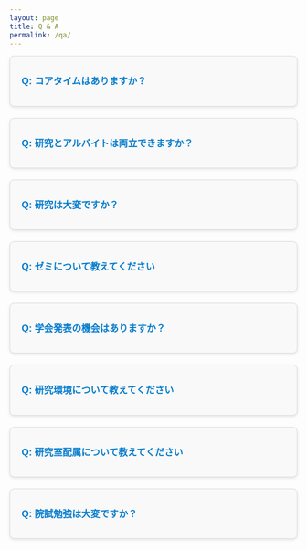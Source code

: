 ```yaml
---
layout: page
title: Q & A
permalink: /qa/
---
```


<style>
  body {
    font-family: Arial, sans-serif;
    line-height: 1.6;
  }
  
  .qa-item {
    background-color: #f9f9f9;
    border: 1px solid #ddd;
    border-radius: 8px;
    padding: 20px;
    margin-bottom: 20px;
    box-shadow: 0 2px 5px rgba(0, 0, 0, 0.1);
  }

  .qa-question {
    color: #007acc;
    font-weight: bold;
    cursor: pointer;
    margin: 0;
    padding: 10px 0;
  }

  .qa-answer {
    display: none;
    color: #333;
    background-color: #f5f5f5;
    padding: 15px;
    border-radius: 5px;
  }

  .qa-question:hover + .qa-answer {
    display: block;
  }
</style>

<div class="qa-item">
  <h3 class="qa-question">Q: コアタイムはありますか？</h3>
  <div class="qa-answer">
    <p>基本的にコアタイムはありません．プライベートと研究のスケジュールは各々が自主的に管理します．</p>
  </div>
</div>

<div class="qa-item">
  <h3 class="qa-question">Q: 研究とアルバイトは両立できますか？</h3>
  <div class="qa-answer">
    <p>コアタイムがないため，他の研究室と比較してもアルバイトは可能な環境です．</p>
  </div>
</div>

<div class="qa-item">
  <h3 class="qa-question">Q: 研究は大変ですか？</h3>
  <div class="qa-answer">
    <p>研究が行き詰まった場合でも，先生方が手厚くサポートしてくださります．卒論，修論発表や学会発表がある場合は，論文やスライドを完成させなければいけないため，少し大変かもしれません．</p>
  </div>
</div>

<div class="qa-item">
  <h3 class="qa-question">Q: ゼミについて教えてください</h3>
  <div class="qa-answer">
    <p>基本的に1コマ分の時間で週に2回行われます．</p>
    <p>内容としては以下のようになります．</p>
    <p><strong>前期</strong></p>
    <ul>
      <li>教授による「ファジィクラスタリング」の概説</li>
      <li>B4による英語文献の輪講</li>
      <li>研究の中間報告</li>
    </ul>
    <p><strong>後期</strong></p>
    <ul>
      <li>研究の中間報告</li>
      <li>卒論・修論の発表練習</li>
    </ul>
    <p><strong>不定期</strong></p>
    <ul>
      <li>学会の発表練習</li>
    </ul>
  </div>
</div>

<div class="qa-item">
  <h3 class="qa-question">Q: 学会発表の機会はありますか？</h3>
  <div class="qa-answer">
    <p>あります．基本的にHI研究室の学生は，修士課程を修了するまでに国内学会と国際学会を1回ずつ発表する機会があります．以下は学会での発表スケジュールの一例です．</p>
    <p><strong>B4: 秋～冬</strong></p>
    <ul>
      <li>国内学会</li>
    </ul>
    <p><strong>M1: 春～夏</strong></p>
    <ul>
      <li>国際学会</li>
    </ul>
    <p><strong>M1: 夏～秋</strong></p>
    <ul>
      <li>国際学会</li>
    </ul>
    <p><strong>M2: 夏～秋</strong></p>
    <ul>
      <li>国内・国際学会</li>
    </ul>
  </div>
</div>

<div class="qa-item">
  <h3 class="qa-question">Q: 研究環境について教えてください</h3>
  <div class="qa-answer">
    <p>配属された際には，1人1台のデスクトップパソコンと2台のモニターが貸し与えられます．</p>
  </div>
</div>

<div class="qa-item">
  <h3 class="qa-question">Q: 研究室配属について教えてください</h3>
  <div class="qa-answer">
    <p>情報工学科では学生が各研究室の希望順位を提出し，成績順で研究室に配属されます．そのため，年によって研究室の人気順は異なります．</p>
    <p>具体的なGPAの数値をお教えすることはできませんが，HI研究室に関しては毎年人気の研究室なので，成績が高くないと入れないかもしれません．</p>
    <p>自分の第一希望の研究室に入れるように，1年生の頃からしっかり勉強しておきましょう．</p>
  </div>
</div>

<div class="qa-item">
  <h3 class="qa-question">Q: 院試勉強は大変ですか？</h3>
  <div class="qa-answer">
    <p>院試の１ヶ月前には前期のゼミが終了するため，余裕をもって院試勉強に取り組むことができます．勉強をする中でわからないことがあったらいつでも研究室の先輩に相談してください．</p>
  </div>
</div>


